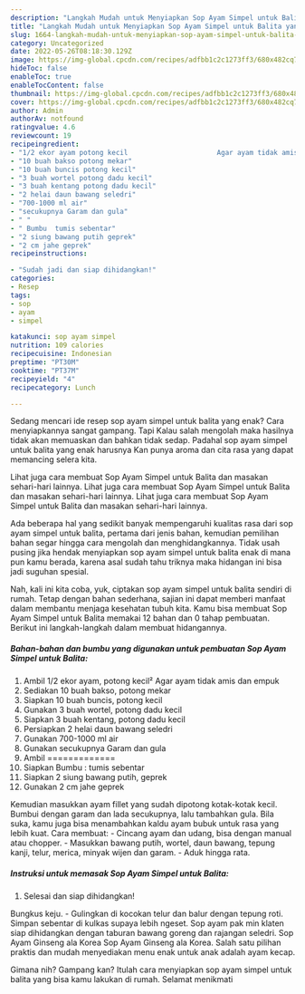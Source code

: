 ```yaml
---
description: "Langkah Mudah untuk Menyiapkan Sop Ayam Simpel untuk Balita yang Lezat Sekali, Buat Buka Puasa Bikin Ngiler"
title: "Langkah Mudah untuk Menyiapkan Sop Ayam Simpel untuk Balita yang Lezat Sekali, Buat Buka Puasa Bikin Ngiler"
slug: 1664-langkah-mudah-untuk-menyiapkan-sop-ayam-simpel-untuk-balita-yang-lezat-sekali-buat-buka-puasa-bikin-ngiler
category: Uncategorized
date: 2022-05-26T08:18:30.129Z
image: https://img-global.cpcdn.com/recipes/adfbb1c2c1273ff3/680x482cq70/sop-ayam-simpel-untuk-balita-foto-resep-utama.jpg
hideToc: false
enableToc: true
enableTocContent: false
thumbnail: https://img-global.cpcdn.com/recipes/adfbb1c2c1273ff3/680x482cq70/sop-ayam-simpel-untuk-balita-foto-resep-utama.jpg
cover: https://img-global.cpcdn.com/recipes/adfbb1c2c1273ff3/680x482cq70/sop-ayam-simpel-untuk-balita-foto-resep-utama.jpg
author: Admin
authorAv: notfound
ratingvalue: 4.6
reviewcount: 19
recipeingredient:
- "1/2 ekor ayam potong kecil                      Agar ayam tidak amis dan empuk"
- "10 buah bakso potong mekar"
- "10 buah buncis potong kecil"
- "3 buah wortel potong dadu kecil"
- "3 buah kentang potong dadu kecil"
- "2 helai daun bawang seledri"
- "700-1000 ml air"
- "secukupnya Garam dan gula"
- " "
- " Bumbu  tumis sebentar"
- "2 siung bawang putih geprek"
- "2 cm jahe geprek"
recipeinstructions:

- "Sudah jadi dan siap dihidangkan!"
categories:
- Resep
tags:
- sop
- ayam
- simpel

katakunci: sop ayam simpel 
nutrition: 109 calories
recipecuisine: Indonesian
preptime: "PT30M"
cooktime: "PT37M"
recipeyield: "4"
recipecategory: Lunch

---
```



Sedang mencari ide resep sop ayam simpel untuk balita yang enak? Cara menyiapkannya sangat gampang. Tapi Kalau salah mengolah maka hasilnya tidak akan memuaskan dan bahkan tidak sedap. Padahal sop ayam simpel untuk balita yang enak harusnya Kan punya aroma dan cita rasa yang dapat memancing selera kita.


Lihat juga cara membuat Sop Ayam Simpel untuk Balita dan masakan sehari-hari lainnya. Lihat juga cara membuat Sop Ayam Simpel untuk Balita dan masakan sehari-hari lainnya. Lihat juga cara membuat Sop Ayam Simpel untuk Balita dan masakan sehari-hari lainnya.

Ada beberapa hal yang sedikit banyak mempengaruhi kualitas rasa dari sop ayam simpel untuk balita, pertama dari jenis bahan, kemudian pemilihan bahan segar hingga cara mengolah dan menghidangkannya. Tidak usah pusing jika hendak menyiapkan sop ayam simpel untuk balita enak di mana pun kamu berada, karena asal sudah tahu triknya maka hidangan ini bisa jadi suguhan spesial.


Nah, kali ini kita coba, yuk, ciptakan sop ayam simpel untuk balita sendiri di rumah. Tetap dengan bahan sederhana, sajian ini dapat memberi manfaat dalam membantu menjaga kesehatan tubuh kita. Kamu bisa membuat Sop Ayam Simpel untuk Balita memakai 12 bahan dan 0 tahap pembuatan. Berikut ini langkah-langkah dalam membuat hidangannya.

<!--inarticleads1-->

##### Bahan-bahan dan bumbu yang digunakan untuk pembuatan Sop Ayam Simpel untuk Balita:

1. Ambil 1/2 ekor ayam, potong kecil²                      Agar ayam tidak amis dan empuk
1. Sediakan 10 buah bakso, potong mekar
1. Siapkan 10 buah buncis, potong kecil
1. Gunakan 3 buah wortel, potong dadu kecil
1. Siapkan 3 buah kentang, potong dadu kecil
1. Persiapkan 2 helai daun bawang seledri
1. Gunakan 700-1000 ml air
1. Gunakan secukupnya Garam dan gula
1. Ambil  =============
1. Siapkan  Bumbu : tumis sebentar
1. Siapkan 2 siung bawang putih, geprek
1. Gunakan 2 cm jahe geprek


Kemudian masukkan ayam fillet yang sudah dipotong kotak-kotak kecil. Bumbui dengan garam dan lada secukupnya, lalu tambahkan gula. Bila suka, kamu juga bisa menambahkan kaldu ayam bubuk untuk rasa yang lebih kuat. Cara membuat: - Cincang ayam dan udang, bisa dengan manual atau chopper. - Masukkan bawang putih, wortel, daun bawang, tepung kanji, telur, merica, minyak wijen dan garam. - Aduk hingga rata. 

<!--inarticleads2-->

##### Instruksi untuk memasak Sop Ayam Simpel untuk Balita:


1. Selesai dan siap dihidangkan!

Bungkus keju. - Gulingkan di kocokan telur dan balur dengan tepung roti. Simpan sebentar di kulkas supaya lebih ngeset. Sop ayam pak min klaten siap dihidangkan dengan taburan bawang goreng dan rajangan seledri. Sop Ayam Ginseng ala Korea Sop Ayam Ginseng ala Korea. Salah satu pilihan praktis dan mudah menyediakan menu enak untuk anak adalah ayam kecap. 

Gimana nih? Gampang kan? Itulah cara menyiapkan sop ayam simpel untuk balita yang bisa kamu lakukan di rumah. Selamat menikmati
